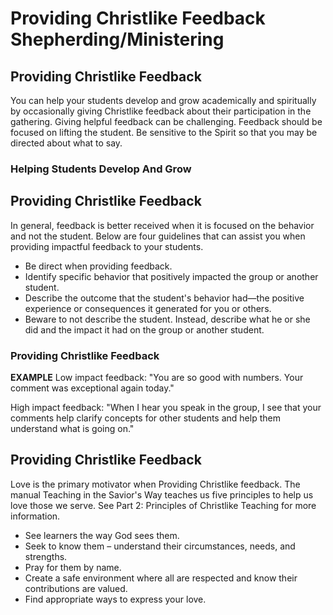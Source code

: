 # Providing Christlike Feedback Shepherding/Ministering

## Providing Christlike Feedback

You can help your students develop and grow academically and spiritually by occasionally giving Christlike feedback about their participation in the gathering. Giving helpful feedback can be challenging. Feedback should be focused on lifting the student. Be sensitive to the Spirit so that you may be directed about what to say.

### Helping Students Develop And Grow

## Providing Christlike Feedback

In general, feedback is better received when it is focused on the behavior and not the student. Below are four guidelines that can assist you when providing impactful feedback to your students.

- Be direct when providing feedback.
- Identify specific behavior that positively impacted the group or another student.
- Describe the outcome that the student's behavior had—the positive experience or consequences it generated for you or others.
- Beware to not describe the student. Instead, describe what he or she did and the impact it had on the group or another student.

### Providing Christlike Feedback

**EXAMPLE**
Low impact feedback: "You are so good with numbers. Your comment was exceptional again today."

High impact feedback: "When I hear you speak in the group, I see that your comments help clarify concepts for other students and help them understand what is going on."

## Providing Christlike Feedback

Love is the primary motivator when Providing Christlike feedback. The manual Teaching in the Savior's Way teaches us five principles to help us love those we serve. See Part 2: Principles of Christlike Teaching for more information.

- See learners the way God sees them.
- Seek to know them – understand their circumstances, needs, and strengths.
- Pray for them by name.
- Create a safe environment where all are respected and know their contributions are valued.
- Find appropriate ways to express your love.

